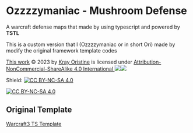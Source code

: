 
# Ozzzzymaniac - Mushroom Defense

 A warcraft defense maps that made by using typescript and powered by **TSTL**

 This is a custom version that I (Ozzzzymaniac or in short Ori) made by modify the original framework template codes
 
 [This work](https://github.com/KrayOristine/hdef_ts) © 2023 by [Kray Oristine](https://github.com/KrayOristine) is licensed under  [Attribution-NonCommercial-ShareAlike 4.0 International  ![](https://chooser-beta.creativecommons.org/img/cc-logo.f0ab4ebe.svg)![](https://chooser-beta.creativecommons.org/img/cc-by.21b728bb.svg)](http://creativecommons.org/licenses/by-nc-sa/4.0/?ref=chooser-v1)



Shield: [![CC BY-NC-SA 4.0][cc-by-nc-sa-shield]][cc-by-nc-sa]


[![CC BY-NC-SA 4.0][cc-by-nc-sa-image]][cc-by-nc-sa]

[cc-by-nc-sa]: http://creativecommons.org/licenses/by-nc-sa/4.0/
[cc-by-nc-sa-image]: https://licensebuttons.net/l/by-nc-sa/4.0/88x31.png
[cc-by-nc-sa-shield]: https://img.shields.io/badge/License-CC%20BY--NC--SA%204.0-lightgrey.svg

## Original Template

[Warcraft3 TS Template](https://github.com/cipherxof/wc3-ts-template)
